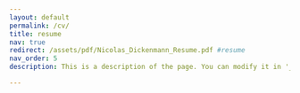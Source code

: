 ```yaml
---
layout: default
permalink: /cv/
title: resume
nav: true
redirect: /assets/pdf/Nicolas_Dickenmann_Resume.pdf #resume
nav_order: 5
description: This is a description of the page. You can modify it in '_pages/cv.md'.

---
```

